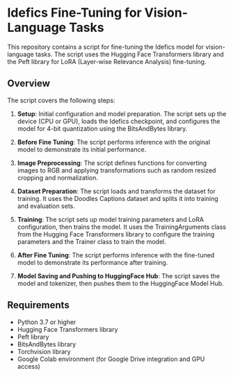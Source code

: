 # Idefics Fine-Tuning for Vision-Language Tasks

This repository contains a script for fine-tuning the Idefics model for vision-language tasks. The script uses the Hugging Face Transformers library and the Peft library for LoRA (Layer-wise Relevance Analysis) fine-tuning.

## Overview

The script covers the following steps:

1. **Setup**: Initial configuration and model preparation. The script sets up the device (CPU or GPU), loads the Idefics checkpoint, and configures the model for 4-bit quantization using the BitsAndBytes library.

2. **Before Fine Tuning**: The script performs inference with the original model to demonstrate its initial performance.

3. **Image Preprocessing**: The script defines functions for converting images to RGB and applying transformations such as random resized cropping and normalization.

4. **Dataset Preparation**: The script loads and transforms the dataset for training. It uses the Doodles Captions dataset and splits it into training and evaluation sets.

5. **Training**: The script sets up model training parameters and LoRA configuration, then trains the model. It uses the TrainingArguments class from the Hugging Face Transformers library to configure the training parameters and the Trainer class to train the model.

6. **After Fine Tuning**: The script performs inference with the fine-tuned model to demonstrate its performance after training.

7. **Model Saving and Pushing to HuggingFace Hub**: The script saves the model and tokenizer, then pushes them to the HuggingFace Model Hub.

## Requirements

- Python 3.7 or higher
- Hugging Face Transformers library
- Peft library
- BitsAndBytes library
- Torchvision library
- Google Colab environment (for Google Drive integration and GPU access)

